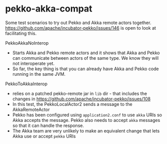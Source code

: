 # pekko-akka-compat

Some test scenarios to try out Pekko and Akka remote actors together. https://github.com/apache/incubator-pekko/issues/146 is open to look at facilitating this.

PekkoAkkaNoInterop
* Starts Akka and Pekko remote actors and it shows that Akka and Pekko can communicate between actors of the same type. We know they will not interoperate yet.
* So far, the key thing is that you can already have Akka and Pekko code running in the same JVM.

PekkoToAkkaInterop
* relies on a patched pekko-remote jar in `lib` dir - that includes the changes in https://github.com/apache/incubator-pekko/issues/108
* In this test, the PekkoLocalActor2 sends a message to the AkkaRemoteActor
* Pekko has been configured using `application2.conf` to use `akka` URIs so Akka accepts the message. Pekko also needs to accept `akka` messages so that it can handle the response.
* The Akka team are very unlikely to make an equivalent change that lets Akka use or accept `pekko` URIs
  
